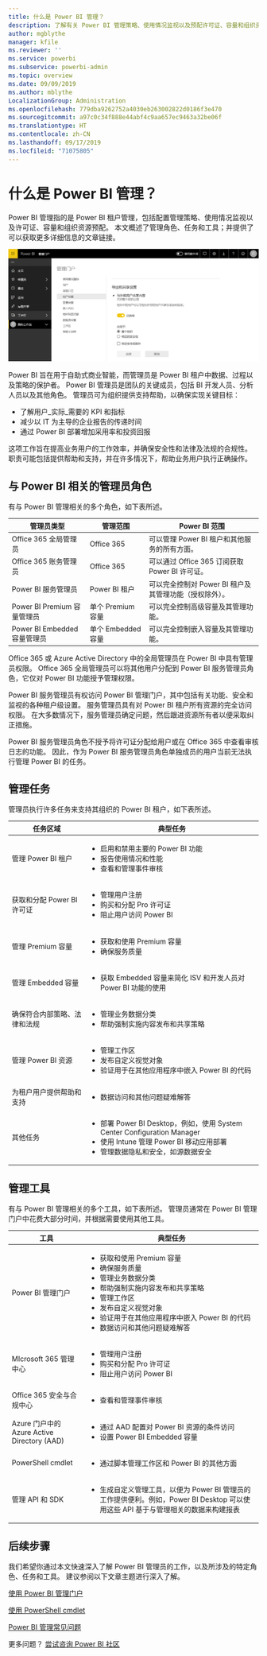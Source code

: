 ```yaml
---
title: 什么是 Power BI 管理？
description: 了解有关 Power BI 管理策略、使用情况监视以及预配许可证、容量和组织资源的配置信息。
author: mgblythe
manager: kfile
ms.reviewer: ''
ms.service: powerbi
ms.subservice: powerbi-admin
ms.topic: overview
ms.date: 09/09/2019
ms.author: mblythe
LocalizationGroup: Administration
ms.openlocfilehash: 779dba9262752a4030eb263002822d0186f3e470
ms.sourcegitcommit: a97c0c34f888e44abf4c9aa657ec9463a32be06f
ms.translationtype: HT
ms.contentlocale: zh-CN
ms.lasthandoff: 09/17/2019
ms.locfileid: "71075805"
---
```

# <a name="what-is-power-bi-administration"></a>什么是 Power BI 管理？

Power BI 管理指的是 Power BI 租户管理，包括配置管理策略、使用情况监视以及许可证、容量和组织资源预配。 本文概述了管理角色、任务和工具；并提供了可以获取更多详细信息的文章链接。

![Power BI 管理门户](media/service-admin-administering-power-bi-in-your-organization/admin-portal.png)

Power BI 旨在用于自助式商业智能，而管理员是 Power BI 租户中数据、过程以及策略的保护者。 Power BI 管理员是团队的关键成员，包括 BI 开发人员、分析人员以及其他角色。 管理员可为组织提供支持帮助，以确保实现关键目标：

- 了解用户_实际_需要的 KPI 和指标
- 减少以 IT 为主导的企业报告的传递时间
- 通过 Power BI 部署增加采用率和投资回报

这项工作旨在提高业务用户的工作效率，并确保安全性和法律及法规的合规性。 职责可能包括提供帮助和支持，并在许多情况下，帮助业务用户执行正确操作。

## <a name="administrator-roles-related-to-power-bi"></a>与 Power BI 相关的管理员角色

有与 Power BI 管理相关的多个角色，如下表所述。

| **管理员类型** | **管理范围** | **Power BI 范围** |
| --- | --- | --- |
| Office 365 全局管理员 | Office 365 | 可以管理 Power BI 租户和其他服务的所有方面。 |
| Office 365 账务管理员 | Office 365 | 可以通过 Office 365 订阅获取 Power BI 许可证。 |
| Power BI 服务管理员 | Power BI 租户 | 可以完全控制对 Power BI 租户及其管理功能（授权除外）。 |
| Power BI Premium 容量管理员 | 单个 Premium 容量 | 可以完全控制高级容量及其管理功能。 |
| Power BI Embedded 容量管理员 | 单个 Embedded 容量 | 可以完全控制嵌入容量及其管理功能。 |

Office 365 或 Azure Active Directory 中的全局管理员在 Power BI 中具有管理员权限。 Office 365 全局管理员可以将其他用户分配到 Power BI 服务管理员角色，它仅对 Power BI 功能授予管理权限。

Power BI 服务管理员有权访问 Power BI 管理门户，其中包括有关功能、安全和监视的各种租户级设置。 服务管理员具有对 Power BI 租户所有资源的完全访问权限。 在大多数情况下，服务管理员确定问题，然后跟进资源所有者以便采取纠正措施。

Power BI 服务管理员角色不授予将许可证分配给用户或在 Office 365 中查看审核日志的功能。 因此，作为 Power BI 服务管理员角色单独成员的用户当前无法执行管理 Power BI 的任务。

## <a name="administrative-tasks"></a>管理任务

管理员执行许多任务来支持其组织的 Power BI 租户，如下表所述。

| **任务区域** | **典型任务** |
| --- | --- |
| 管理 Power BI 租户 |<ul><li>启用和禁用主要的 Power BI 功能<br><li>报告使用情况和性能<br><li>查看和管理事件审核</ul>|
| 获取和分配 Power BI 许可证 |<ul><li>管理用户注册<br><li>购买和分配 Pro 许可证<br><li>阻止用户访问 Power BI</ul>|
| 管理 Premium 容量 |<ul><li>获取和使用 Premium 容量<br><li>确保服务质量|
| 管理 Embedded 容量 |<ul><li>获取 Embedded 容量来简化 ISV 和开发人员对 Power BI 功能的使用</ul>|
| 确保符合内部策略、法律和法规 | <ul><li>管理业务数据分类<br><li>帮助强制实施内容发布和共享策略</ul>|
| 管理 Power BI 资源 |<ul><li>管理工作区<br><li>发布自定义视觉对象<br><li>验证用于在其他应用程序中嵌入 Power BI 的代码|
| 为租户用户提供帮助和支持 |<ul><li>数据访问和其他问题疑难解答</ul>|
| 其他任务 |<ul><li>部署 Power BI Desktop，例如，使用 System Center Configuration Manager<br><li>使用 Intune 管理 Power BI 移动应用部署<br><li>管理数据隐私和安全，如源数据安全</ul>|

## <a name="administrative-tools"></a>管理工具

有与 Power BI 管理相关的多个工具，如下表所述。 管理员通常在 Power BI 管理门户中花费大部分时间，并根据需要使用其他工具。

| **工具** | **典型任务** |
| --- | --- |
| Power BI 管理门户 |<ul><li>获取和使用 Premium 容量</li><li>确保服务质量</li><li>管理业务数据分类</li><li>帮助强制实施内容发布和共享策略</li><li>管理工作区<br><li>发布自定义视觉对象</li><li>验证用于在其他应用程序中嵌入 Power BI 的代码</li><li>数据访问和其他问题疑难解答</li></ul>|
| MIcrosoft 365 管理中心 |<ul><li>管理用户注册</li><li>购买和分配 Pro 许可证</li><li>阻止用户访问 Power BI</li></ul>|
| Office 365 安全与合规中心 |<ul><li>查看和管理事件审核</li></ul>|
| Azure 门户中的 Azure Active Directory (AAD) |<ul><li>通过 AAD 配置对 Power BI 资源的条件访问</li><li>设置 Power BI Embedded 容量</li></ul>|
| PowerShell cmdlet |<ul><li>通过脚本管理工作区和 Power BI 的其他方面</li></ul>|
| 管理 API 和 SDK |<ul><li>生成自定义管理工具，以便为 Power BI 管理员的工作提供便利。例如，Power BI Desktop 可以使用这些 API 基于与管理相关的数据来构建报表</li></ul>|

## <a name="next-steps"></a>后续步骤

我们希望你通过本文快速深入了解 Power BI 管理员的工作，以及所涉及的特定角色、任务和工具。 建议参阅以下文章主题进行深入了解。

[使用 Power BI 管理门户](service-admin-portal.md)

[使用 PowerShell cmdlet](/powershell/power-bi/overview)

[Power BI 管理常见问题](service-admin-faq.md)

更多问题？ [尝试咨询 Power BI 社区](http://community.powerbi.com/)